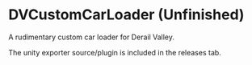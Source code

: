 # DVCustomCarLoader (Unfinished)

A rudimentary custom car loader for Derail Valley.

The unity exporter source/plugin is included in the releases tab.
